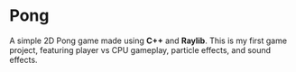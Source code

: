 # Pong
A simple 2D Pong game made using **C++** and **Raylib**. This is my first game project, featuring player vs CPU gameplay, particle effects, and sound effects.
